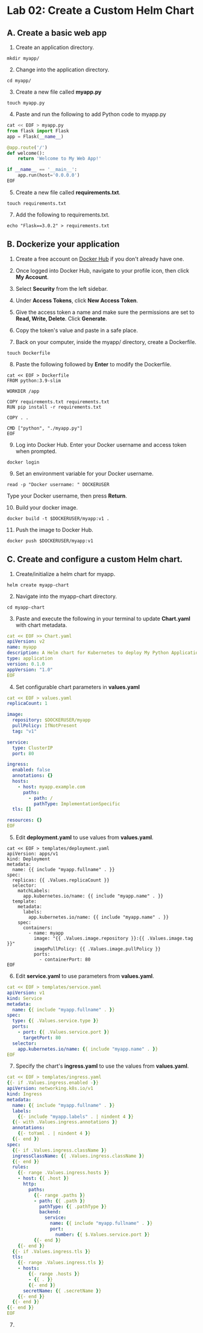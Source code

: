 # Lab 02: Create a Custom Helm Chart

## A. Create a basic web app

1. Create an application directory.

```
mkdir myapp/
```

2. Change into the application directory.

```
cd myapp/
```

3. Create a new file called **myapp.py**

```
touch myapp.py
```

4. Paste and run the following to add Python code to myapp.py

```python
cat << EOF > myapp.py
from flask import Flask
app = Flask(__name__)

@app.route('/')
def welcome():
    return 'Welcome to My Web App!'

if __name__ == '__main__':
    app.run(host='0.0.0.0')
EOF
```

5. Create a new file called **requirements.txt**.

```
touch requirements.txt
```

7. Add the following to requirements.txt.

```
echo "Flask==3.0.2" > requirements.txt
```

## B. Dockerize your application

1. Create a free account on [Docker Hub](https://hub.docker.com) if you don't already have one.

2. Once logged into Docker Hub, navigate to your profile icon, then click **My Account**.

3. Select **Security** from the left sidebar.

4. Under **Access Tokens**, click **New Access Token**.

5. Give the access token a name and make sure the permissions are set to **Read, Write, Delete**. Click **Generate**.

6. Copy the token's value and paste in a safe place.

7. Back on your computer, inside the myapp/ directory, create a Dockerfile.

```
touch Dockerfile
```

8. Paste the following followed by **Enter** to modify the Dockerfile. 

```
cat << EOF > Dockerfile
FROM python:3.9-slim

WORKDIR /app

COPY requirements.txt requirements.txt
RUN pip install -r requirements.txt

COPY . .

CMD ["python", "./myapp.py"]
EOF
```

9. Log into Docker Hub. Enter your Docker username and access token when prompted.

```
docker login
```

9. Set an environment variable for your Docker username.

```
read -p "Docker username: " DOCKERUSER
```

Type your Docker username, then press **Return**.


10. Build your docker image.

```
docker build -t $DOCKERUSER/myapp:v1 .
```

11. Push the image to Docker Hub.

```
docker push $DOCKERUSER/myapp:v1
```

## C. Create and configure a custom Helm chart.

1. Create/initialize a helm chart for myapp.

```
helm create myapp-chart
```

2. Navigate into the myapp-chart directory.

```
cd myapp-chart
```

3. Paste and execute the following in your terminal to update **Chart.yaml** with chart metadata.

```yaml
cat << EOF >> Chart.yaml
apiVersion: v2
name: myapp
description: A Helm chart for Kubernetes to deploy My Python Application
type: application
version: 0.1.0
appVersion: "1.0"
EOF
```

4. Set configurable chart parameters in **values.yaml**

```yaml
cat << EOF > values.yaml 
replicaCount: 1

image:
  repository: $DOCKERUSER/myapp
  pullPolicy: IfNotPresent
  tag: "v1"

service:
  type: ClusterIP
  port: 80

ingress:
  enabled: false
  annotations: {}
  hosts:
    - host: myapp.example.com
      paths:
        - path: /
          pathType: ImplementationSpecific
  tls: []

resources: {}
EOF
```

5. Edit **deployment.yaml** to use values from **values.yaml**.

```
cat << EOF > templates/deployment.yaml 
apiVersion: apps/v1
kind: Deployment
metadata:
  name: {{ include "myapp.fullname" . }}
spec:
  replicas: {{ .Values.replicaCount }}
  selector:
    matchLabels:
      app.kubernetes.io/name: {{ include "myapp.name" . }}
  template:
    metadata:
      labels:
        app.kubernetes.io/name: {{ include "myapp.name" . }}
    spec:
      containers:
        - name: myapp
          image: "{{ .Values.image.repository }}:{{ .Values.image.tag }}"
          imagePullPolicy: {{ .Values.image.pullPolicy }}
          ports:
            - containerPort: 80
EOF
```

6. Edit **service.yaml** to use parameters from **values.yaml**.

```yaml
cat << EOF > templates/service.yaml 
apiVersion: v1
kind: Service
metadata:
  name: {{ include "myapp.fullname" . }}
spec:
  type: {{ .Values.service.type }}
  ports:
    - port: {{ .Values.service.port }}
      targetPort: 80
  selector:
    app.kubernetes.io/name: {{ include "myapp.name" . }}
EOF
```

7. Specify the chart's **ingress.yaml** to use the values from **values.yaml**.

```yaml
cat << EOF > templates/ingress.yaml 
{{- if .Values.ingress.enabled -}}
apiVersion: networking.k8s.io/v1
kind: Ingress
metadata:
  name: {{ include "myapp.fullname" . }}
  labels:
    {{- include "myapp.labels" . | nindent 4 }}
  {{- with .Values.ingress.annotations }}
  annotations:
    {{- toYaml . | nindent 4 }}
  {{- end }}
spec:
  {{- if .Values.ingress.className }}
  ingressClassName: {{ .Values.ingress.className }}
  {{- end }}
  rules:
    {{- range .Values.ingress.hosts }}
    - host: {{ .host }}
      http:
        paths:
          {{- range .paths }}
          - path: {{ .path }}
            pathType: {{ .pathType }}
            backend:
              service:
                name: {{ include "myapp.fullname" . }}
                port:
                  number: {{ $.Values.service.port }}
          {{- end }}
    {{- end }}
  {{- if .Values.ingress.tls }}
  tls:
    {{- range .Values.ingress.tls }}
    - hosts:
        {{- range .hosts }}
        - {{ . }}
        {{- end }}
      secretName: {{ .secretName }}
    {{- end }}
  {{- end }}
{{- end }}
EOF
```

7. 

